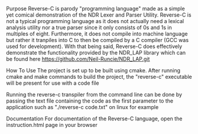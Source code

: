 Purpose
Reverse-C is parody "programming language" made as a simple yet comical demonstration of the NDR Lexer and Parser Utility. Reverse-C is not a typical programming language as it does not actually need a lexical analysis utility nor a true parser since it only consists of 0s and 1s in multiples of eight. Furthermore, it does not compile into machine language but rather it tranpiles into C to then be compiled by a C compiler (GCC was used for development). With that being said, Reverse-C does effectively demonstrate the functionality provided by the NDR_LAP library which can be found here https://github.com/Neil-Runcie/NDR_LAP.git

How To Use
The project is set up to be built using cmake. After running cmake and make commands to build the project, the "reverse-c" executable will be present for use with a code file

Running the reverse-c transpiler from the command line can be done by passing the text file containing the code as the first parameter to the application such as "./reverse-c code.txt" on linux for example

Documentation
For  documentation of the Reverse-C language, open the instruction.html page in your browser
